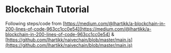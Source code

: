 # Blockchain Tutorial

Following steps/code from [https://medium.com/@lhartikk/a-blockchain-in-200-lines-of-code-963cc1cc0e54](https://medium.com/@lhartikk/a-blockchain-in-200-lines-of-code-963cc1cc0e54) & [https://github.com/lhartikk/naivechain/blob/master/main.js](https://github.com/lhartikk/naivechain/blob/master/main.js)

